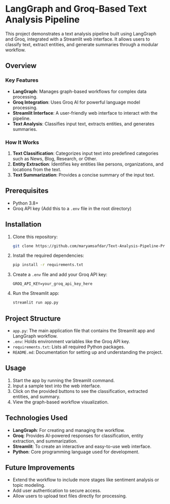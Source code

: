 # LangGraph and Groq-Based Text Analysis Pipeline

This project demonstrates a text analysis pipeline built using LangGraph and Groq, integrated with a Streamlit web interface. It allows users to classify text, extract entities, and generate summaries through a modular workflow.

## Overview

### Key Features
- **LangGraph**: Manages graph-based workflows for complex data processing.
- **Groq Integration**: Uses Groq AI for powerful language model processing.
- **Streamlit Interface**: A user-friendly web interface to interact with the pipeline.
- **Text Analysis**: Classifies input text, extracts entities, and generates summaries.

### How It Works
1. **Text Classification**: Categorizes input text into predefined categories such as News, Blog, Research, or Other.
2. **Entity Extraction**: Identifies key entities like persons, organizations, and locations from the text.
3. **Text Summarization**: Provides a concise summary of the input text.

## Prerequisites
- Python 3.8+
- Groq API key (Add this to a `.env` file in the root directory)

## Installation

1. Clone this repository:
    ```bash
    git clone https://github.com/maryamsafdar/Text-Analysis-Pipeline-Project/tree/main
    ```

2. Install the required dependencies:
    ```bash
    pip install -r requirements.txt
    ```

3. Create a `.env` file and add your Groq API key:
    ```
    GROQ_API_KEY=your_groq_api_key_here
    ```

4. Run the Streamlit app:
    ```bash
    streamlit run app.py
    ```

## Project Structure

- `app.py`: The main application file that contains the Streamlit app and LangGraph workflow.
- `.env`: Holds environment variables like the Groq API key.
- `requirements.txt`: Lists all required Python packages.
- `README.md`: Documentation for setting up and understanding the project.

## Usage
1. Start the app by running the Streamlit command.
2. Input a sample text into the web interface.
3. Click on the provided buttons to see the classification, extracted entities, and summary.
4. View the graph-based workflow visualization.

## Technologies Used
- **LangGraph**: For creating and managing the workflow.
- **Groq**: Provides AI-powered responses for classification, entity extraction, and summarization.
- **Streamlit**: To create an interactive and easy-to-use web interface.
- **Python**: Core programming language used for development.

## Future Improvements
- Extend the workflow to include more stages like sentiment analysis or topic modeling.
- Add user authentication to secure access.
- Allow users to upload text files directly for processing.

